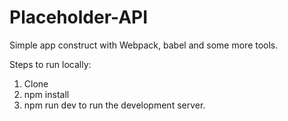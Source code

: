 # Placeholder-API
Simple app construct with Webpack, babel and some more tools.

Steps to run locally:
1. Clone
2. npm install
3. npm run dev to run the development server.
